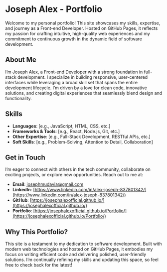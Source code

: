 # Joseph Alex - Portfolio
 
Welcome to my personal portfolio! This site showcases my skills, expertise, and journey as a Front-end Developer. Hosted on GitHub Pages, it reflects my passion for crafting intuitive, high-quality web experiences and my commitment to continuous growth in the dynamic field of software development.

## About Me

I’m Joseph Alex, a Front-end Developer with a strong foundation in full-stack development. I specialize in building responsive, user-centered interfaces while leveraging a broad skill set that spans the entire development lifecycle. I’m driven by a love for clean code, innovative solutions, and creating digital experiences that seamlessly blend design and functionality.

## Skills

- **Languages**: [e.g., JavaScript, HTML, CSS, etc.]  
- **Frameworks & Tools**: [e.g., React, Node.js, Git, etc.]  
- **Other Expertise**: [e.g., Full-Stack Development, RESTful APIs, etc.]  
- **Soft Skills**: [e.g., Problem-Solving, Attention to Detail, Collaboration]

## Get in Touch

I’m eager to connect with others in the tech community, collaborate on exciting projects, or explore new opportunities. Reach out to me at:

- **Email**: [josephmudavia@gmail.com](mailto:josephmudavia@gmail.com)  
- **LinkedIn**: [https://www.linkedin.com/in/alex-joseph-837801342/](https://www.linkedin.com/in/alex-joseph-837801342/)  
- **GitHub**: [https://josephalexofficial.github.io/](https://josephalexofficial.github.io/)  
- **Portfolio**: [https://josephalexofficial.github.io/Portfolio/](https://josephalexofficial.github.io/Portfolio/)

## Why This Portfolio?

This site is a testament to my dedication to software development. Built with modern web technologies and hosted on GitHub Pages, it embodies my focus on writing efficient code and delivering polished, user-friendly solutions. I’m continually refining my skills and updating this space, so feel free to check back for the latest!
